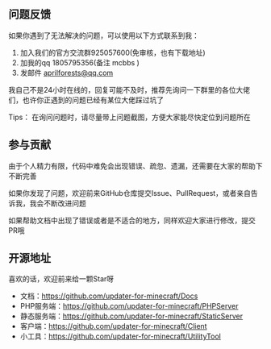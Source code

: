 ## 问题反馈

如果你遇到了无法解决的问题，可以使用以下方式联系到我：

1. 加入我们的官方交流群925057600(免审核，也有下载地址)
2. 加我的qq 1805795356(备注 mcbbs )
3. 发邮件 [aprilforests@qq.com](mailto:aprilforests@qq.com)

我自己不是24小时在线的，回复可能不及时，推荐先询问一下群里的各位大佬们，也许你正遇到的问题已经有某位大佬踩过坑了

Tips： 在询问问题时，请尽量带上问题截图，方便大家能尽快定位到问题所在

## 参与贡献

由于个人精力有限，代码中难免会出现错误、疏忽、遗漏，还需要在大家的帮助下不断完善

如果你发现了问题，欢迎前来GitHub仓库提交Issue、PullRequest，或者亲自告诉我，我会不断改进问题

如果帮助文档中出现了错误或者是不适合的地方，同样欢迎大家进行修改，提交PR哦

## 开源地址

喜欢的话，欢迎前来给一颗Star呀

+ 文档：https://github.com/updater-for-minecraft/Docs
+ PHP服务端：https://github.com/updater-for-minecraft/PHPServer
+ 静态服务端：https://github.com/updater-for-minecraft/StaticServer
+ 客户端：https://github.com/updater-for-minecraft/Client
+ 小工具：https://github.com/updater-for-minecraft/UtilityTool

